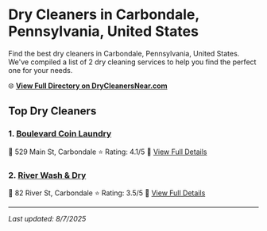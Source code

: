 # Dry Cleaners in Carbondale, Pennsylvania, United States

Find the best dry cleaners in Carbondale, Pennsylvania, United States. We've compiled a list of 2 dry cleaning services to help you find the perfect one for your needs.

🌐 **[View Full Directory on DryCleanersNear.com](https://drycleanersnear.com/city/US/Pennsylvania/Carbondale)**

## Top Dry Cleaners

### 1. [Boulevard Coin Laundry](https://drycleanersnear.com/dryCleaner/6860f2eb9e55fd3072cb3837/boulevard-coin-laundry)
📍 529 Main St, Carbondale
⭐ Rating: 4.1/5
🔗 [View Full Details](https://drycleanersnear.com/dryCleaner/6860f2eb9e55fd3072cb3837/boulevard-coin-laundry)

### 2. [River Wash & Dry](https://drycleanersnear.com/dryCleaner/6860f2ee9e55fd3072cb392d/river-wash-dry)
📍 82 River St, Carbondale
⭐ Rating: 3.5/5
🔗 [View Full Details](https://drycleanersnear.com/dryCleaner/6860f2ee9e55fd3072cb392d/river-wash-dry)


---

*Last updated: 8/7/2025*
